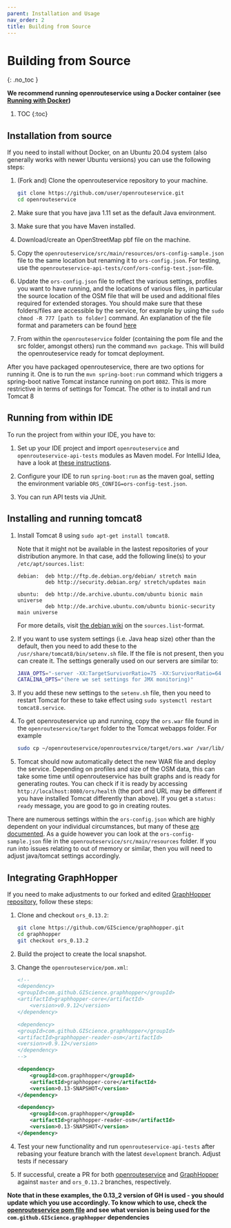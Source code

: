 ```yaml
---
parent: Installation and Usage
nav_order: 2
title: Building from Source
---
```


# Building from Source
{: .no_toc }

**We recommend running openrouteservice using a Docker container (see [Running with Docker](Running-with-Docker))**

1. TOC
{:toc}

## Installation from source

If you need to install without Docker, on an Ubuntu 20.04 system (also generally works with newer Ubuntu versions) you can use the following steps:

  1. (Fork and) Clone the openrouteservice repository to your machine.
      ```bash
      git clone https://github.com/user/openrouteservice.git
      cd openrouteservice
      ```

  2. Make sure that you have java 1.11 set as the default Java environment.
  3. Make sure that you have Maven installed.
  4. Download/create an OpenStreetMap pbf file on the machine.
  5. Copy the `openrouteservice/src/main/resources/ors-config-sample.json` file to
     the same location but renaming it to `ors-config.json`.  For testing, use the
     `openrouteservice-api-tests/conf/ors-config-test.json`-file.
  6. Update the `ors-config.json` file to reflect the various settings, profiles you
     want to have running, and the locations of various files, in particular
     the source location of the OSM file that will be used and additional files
     required for extended storages. You should make sure that these folders/files
     are accessible by the service, for example by using the `sudo chmod -R 777
     [path to folder]` command.
     An explanation of the file format and parameters can be found [here](Configuration)
  7. From within the `openrouteservice` folder (containing the pom file and the
     src folder, amongst others) run the command `mvn package`. This will build
     the openrouteservice ready for tomcat deployment.

After you have packaged openrouteservice, there are two options for running it.
One is to run the `mvn spring-boot:run` command which triggers a spring-boot native
Tomcat instance running on port `8082`.  This is more restrictive in terms of
settings for Tomcat. The other is to install and run Tomcat 8 

## Running from within IDE

To run the project from within your IDE, you have to:

  1. Set up your IDE project and import `openrouteservice` and
     `openrouteservice-api-tests` modules as Maven model.
     For IntelliJ Idea, have a look at [these instructions](Opening-Project-in-IntelliJ).

  2. Configure your IDE to run `spring-boot:run` as the maven goal, setting the
     environment variable `ORS_CONFIG=ors-config-test.json`.

  3. You can run API tests via JUnit.

## Installing and running tomcat8

  1. Install Tomcat 8 using `sudo apt-get install tomcat8`.

     Note that it might not be available in the lastest repositories of your distribution anymore.
     In that case, add the following line(s) to your `/etc/apt/sources.list`:
     ```
     debian:  deb http://ftp.de.debian.org/debian/ stretch main
              deb http://security.debian.org/ stretch/updates main

     ubuntu:  deb http://de.archive.ubuntu.com/ubuntu bionic main universe
              deb http://de.archive.ubuntu.com/ubuntu bionic-security main universe
     ```
     For more details, visit [the debian wiki](https://wiki.debian.org/SourcesList) on the `sources.list`-format.

  2. If you want to use system settings (i.e. Java heap size) other than the
     default, then you need to add these to the
     `/usr/share/tomcat8/bin/setenv.sh` file. If the file is not present, then you
     can create it. The settings generally used on our servers are similar to:

     ```bash
     JAVA_OPTS="-server -XX:TargetSurvivorRatio=75 -XX:SurvivorRatio=64 -XX:MaxTenuringThreshold=3 -XX:+UseConcMarkSweepGC -XX:+UseParNewGC -XX:ParallelGCThreads=4 -Xms105g -Xmx105g -XX:MaxMetaspaceSize=50m"
     CATALINA_OPTS="(here we set settings for JMX monitoring)"
     ```

  3. If you add these new settings to the `setenv.sh` file, then you need to
     restart Tomcat for these to take effect using `sudo systemctl restart
     tomcat8.service`.
  4. To get openrouteservice up and running, copy the `ors.war` file found in
     the `openrouteservice/target` folder to the Tomcat webapps folder. For
     example

     ```bash
     sudo cp ~/openrouteservice/openroutesrvice/target/ors.war /var/lib/tomcat8/webapps/
     ```

  5. Tomcat should now automatically detect the new WAR file and deploy the
     service. Depending on profiles and size of the OSM data, this can take
     some time until openrouteservice has built graphs and is ready for generating
     routes. You can check if it is ready by accessing
     `http://localhost:8080/ors/health` (the port and URL may be different if you
     have installed Tomcat differently than above). If you get a `status: ready`
     message, you are good to go in creating routes.

There are numerous settings within the `ors-config.json` which are highly dependent
on your individual circumstances, but many of these [are documented](Configuration). As a guide
however you can look at the `ors-config-sample.json` file in the
`openrouteservice/src/main/resources` folder. If you run into issues relating
to out of memory or similar, then you will need to adjust java/tomcat settings
accordingly.

## Integrating GraphHopper

If you need to make adjustments to our forked and edited [GraphHopper
repository](https://github.com/GIScience/graphhopper), follow these steps:

1. Clone and checkout `ors_0.13.2`:

   ```bash
   git clone https://github.com/GIScience/graphhopper.git
   cd graphhopper
   git checkout ors_0.13.2
   ```

2. Build the project to create the local snapshot.

3. Change the `openrouteservice/pom.xml`:

   ```xml
   <!--
   <dependency>
   <groupId>com.github.GIScience.graphhopper</groupId>
   <artifactId>graphhopper-core</artifactId>
       <version>v0.9.12</version>
   </dependency>
   
   <dependency>
   <groupId>com.github.GIScience.graphhopper</groupId>
   <artifactId>graphhopper-reader-osm</artifactId>
   <version>v0.9.12</version>
   </dependency>
   -->
   
   <dependency>
       <groupId>com.graphhopper</groupId>
       <artifactId>graphhopper-core</artifactId>
       <version>0.13-SNAPSHOT</version>
   </dependency>
   
   <dependency>
       <groupId>com.graphhopper</groupId>
       <artifactId>graphhopper-reader-osm</artifactId>
       <version>0.13-SNAPSHOT</version>
   </dependency>
   ```

4. Test your new functionality and run `openrouteservice-api-tests` after
   rebasing your feature branch with the latest `development` branch. Adjust
   tests if necessary

5. If successful, create a PR for both
   [openrouteservice](https://github.com/GIScience/openrouteservice/pulls) and
   [GraphHopper](https://github.com/GIScience/graphhopper/pulls) against `master`
   and `ors_0.13.2` branches, respectively.

**Note that in these examples, the 0.13_2 version of GH is used - you should
update which you use accordingly. To know which to use, check the
[openrouteservice pom file](https://github.com/GIScience/openrouteservice/pom.xml) 
and see what version is being used for the `com.github.GIScience.graphhopper`
dependencies**
